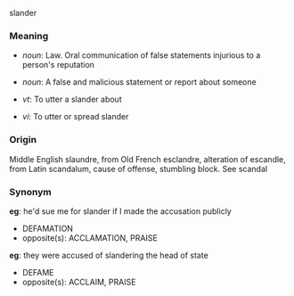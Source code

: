 slander
### Meaning
+ _noun_: Law. Oral communication of false statements injurious to a person's reputation
+ _noun_: A false and malicious statement or report about someone

+ _vt_: To utter a slander about
+ _vi_: To utter or spread slander

### Origin

Middle English slaundre, from Old French esclandre, alteration of escandle, from Latin scandalum, cause of offense, stumbling block. See scandal

### Synonym

__eg__: he'd sue me for slander if I made the accusation publicly

+ DEFAMATION
+ opposite(s): ACCLAMATION, PRAISE

__eg__: they were accused of slandering the head of state

+ DEFAME
+ opposite(s): ACCLAIM, PRAISE


